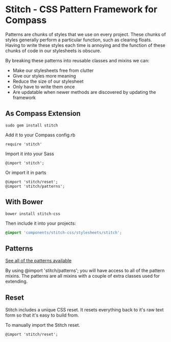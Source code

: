 # Stitch - CSS Pattern Framework for Compass

Patterns are chunks of styles that we use on every project. These chunks of styles generally perform a particular function, such as clearing floats. Having to write these styles each time is annoying and the function of these chunks of code in our stylesheets is obscure. 

By breaking these patterns into reusable classes and mixins we can:

* Make our stylesheets free from clutter
* Give our styles more meaning
* Reduce the size of our stylesheet
* Only have to write them once
* Are updatable when newer methods are discovered by updating the framework

## As Compass Extension

	sudo gem install stitch

	
Add it to your Compass config.rb

	require 'stitch'

Import it into your Sass

	@import 'stitch';

Or import it in parts

	@import 'stitch/reset';
	@import 'stitch/patterns';

## With Bower

```
bower install stitch-css
```

Then include it into your projects:

```scss
@import 'components/stitch-css/stylesheets/stitch';
```

## Patterns

[See all of the patterns available](https://github.com/anthonyshort/stitch-css/tree/master/stylesheets/stitch/patterns)

By using @import 'stitch/patterns'; you will have access to all of the pattern mixins. The patterns are all mixins with a couple of extra classes used for extending.

## Reset

Stitch includes a unique CSS reset. It resets everything back to it's raw text form so that it's easy to build from.

To manually import the Stitch reset.

	@import 'stitch/reset';